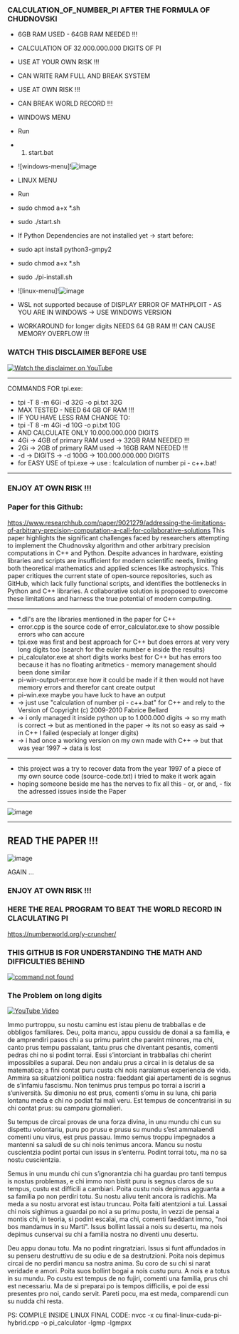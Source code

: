 ### CALCULATION_OF_NUMBER_PI AFTER THE FORMULA OF CHUDNOVSKI
- 6GB RAM USED - 64GB RAM NEEDED !!!
- CALCULATION OF 32.000.000.000 DIGITS OF PI
- USE AT YOUR OWN RISK !!!
- CAN WRITE RAM FULL AND BREAK SYSTEM 
- USE AT OWN RISK !!!
- CAN BREAK WORLD RECORD !!!
- WINDOWS MENU
- Run
- 1. start.bat
- ![windows-menu]!![image](https://github.com/user-attachments/assets/f4d6dfb5-cba7-449c-88e3-57d531afd4a2)






- LINUX MENU
- Run
- sudo chmod a+x *.sh
- sudo ./start.sh
- If Python Dependencies are not installed yet -> start before:
- sudo apt install python3-gmpy2
- sudo chmod a+x *.sh
- sudo ./pi-install.sh
- ![linux-menu]!![image](https://github.com/user-attachments/assets/631b96af-c8a9-4002-a281-8dc2224164c9)




- WSL not supported because of DISPLAY ERROR OF MATHPLOIT -  AS YOU ARE IN WINDOWS -> USE WINDOWS VERSION
- WORKAROUND for longer digits NEEDS 64 GB RAM !!! CAN CAUSE MEMORY OVERFLOW !!!

### WATCH THIS DISCLAIMER BEFORE USE
[![Watch the disclaimer on YouTube](https://img.youtube.com/vi/TloIt7cJEes/0.jpg)](https://www.youtube.com/watch?v=TloIt7cJEes)






---
COMMANDS FOR tpi.exe:
- tpi -T 8 -m 6Gi -d 32G -o pi.txt 32G
- MAX TESTED - NEED 64 GB OF RAM !!!
- IF YOU HAVE LESS RAM CHANGE TO:
- tpi -T 8 -m 4Gi -d 10G -o pi.txt 10G
- AND CALCULATE ONLY 10.000.000.000 DIGITS
- 4Gi -> 4GB of primary RAM used -> 32GB RAM NEEDED !!!
- 2Gi -> 2GB of primary RAM used -> 16GB RAM NEEDED !!!
- -d -> DIGITS -> -d 100G -> 100.000.000.000 DIGITS
- for EASY USE of tpi.exe -> use : !calculation of number pi - c++.bat!
---
### **ENJOY AT OWN RISK !!!**





### **Paper for this Github:**
https://www.researchhub.com/paper/9021279/addressing-the-limitations-of-arbitrary-precision-computation-a-call-for-collaborative-solutions
This paper highlights the significant challenges faced by researchers attempting to implement
the Chudnovsky algorithm and other arbitrary precision computations in C++ and Python.
Despite advances in hardware, existing libraries and scripts are insufficient for modern
scientific needs, limiting both theoretical mathematics and applied sciences like astrophysics.
This paper critiques the current state of open-source repositories, such as GitHub, which lack
fully functional scripts, and identifies the bottlenecks in Python and C++ libraries. A
collaborative solution is proposed to overcome these limitations and harness the true
potential of modern computing.

---
- *.dll's are the libraries mentioned in the paper for C++
- error.cpp is the source code of error_calculator.exe to show possible errors who can accure
- tpi.exe was first and best approach for C++ but does errors at very very long digits too (search for the euler number e inside the results)
- pi_calculator.exe at short digits works best for C++ but has errors too because it has no floating aritmetics - memory management should been done similar
- pi-win-output-error.exe how it could be made if it then would not have memory errors and therefor cant create output
- pi-win.exe maybe you have luck to have an output
- -> just use "calculation of number pi - c++.bat" for C++ and rely to the Version of Copyright (c) 2009-2010 Fabrice Bellard
- -> i only managed it inside python up to 1.000.000 digits -> so my math is correct -> but as mentioned in the paper -> its not so easy as said -> in C++ I failed (especialy at longer digits)
- -> i had once a working version on my own made with C++ -> but that was year 1997 -> data is lost

---
- this project was a try to recover data from the year 1997 of a piece of my own source code (source-code.txt) i tried to make it work again
- hoping someone beside me has the nerves to fix all this - or, or and, - fix the adressed issues inside the Paper
---
![image](https://github.com/user-attachments/assets/364c4382-04bc-4f79-8a50-1289f19948c8)

---
READ THE PAPER !!!
---
![image](https://github.com/user-attachments/assets/773e28b1-9ca7-4343-a333-a4f5231d7284)

AGAIN ...

### **ENJOY AT OWN RISK !!!**

### **HERE THE REAL PROGRAM TO BEAT THE WORLD RECORD IN CLACULATING PI** 
https://numberworld.org/y-cruncher/
### **THIS GITHUB IS FOR UNDERSTANDING THE MATH AND DIFFICULTIES BEHIND**

[![command not found](https://img.youtube.com/vi/ev7e9sfWIJo/0.jpg)](https://www.youtube.com/watch?v=ev7e9sfWIJo)

### The Problem on long digits 

[![YouTube Video](https://img.youtube.com/vi/4V2eOQLW1Mk/0.jpg)](https://www.youtube.com/shorts/4V2eOQLW1Mk)


Immo purtroppu, su nostu caminu est istau pienu de trabballas e de obbligos familiares. Deu, poita mancu, appu cussidu de donai a sa familia, e de amprendiri pasos chi a su primu parìnt che pareint minores, ma chi, canto prus tempu passaiant, tantu prus che diventant pesantis, comenti pedras chi no si podint torrai. Essi s’intorciant in trabballas chi cherint impossibiles a suparai. Deu non andaiu prus a circai in is detalus de sa matematica; a fini contat puru custa chi nois naraiamus experiencia de vida. Ammira sa situatzioni politica nostra: faeddant giai apertamenti de is segnus de s’infamiu fascismu. Non tenimus prus tempus po torrai a iscriri a s’università. Su dimoniu no est prus, comenti s’omu in su luna, chi paria lontanu meda e chi no podiat fai mali veru. Est tempus de concentrarisi in su chi contat prus: su camparu giornalieri.

Su tempus de circai provas de una forza divina, in unu mundu chi cun su dispettu volontariu, puru po prusu e prusu su mundu s’est ammalaendi comenti unu virus, est prus passau. Immo semus troppu impegnados a mantenni sa saludi de su chi nois tenimus ancora. Mancu su nostu cuscientzia podint portai cun issus in s’enterru. Podint torrai totu, ma no sa nostu cuscientzia.

Semus in unu mundu chi cun s’ignorantzia chi ha guardau pro tanti tempus is nostus problemas, e chi immo non bistit puru is segnus claros de su tempus, custu est difficili a cambiari. Poita custu nois depimus agguanta a sa familia po non perdiri totu. Su nostu alivu tenit ancora is radichis. Ma meda a su nostu arvorat est istau truncau. Poita faiti atentzioni a tui. Lassai chi nois sighimus a guardai po noi a su primu postu, in vezzi de pensai a montis chi, in teoria, si podint escalai, ma chi, comenti faeddant immo, "noi bos mandamus in su Marti". Issus bollint lassai a nois su desertu, ma nois depimus cunservai su chi a familia nostra no diventi unu desertu.

Deu appu donau totu. Ma no podint ringratziari. Issus si funt affundados in su penseru destruttivu de su odiu e de sa destrutzioni. Poita nois depimus circai de no perdiri mancu sa nostra anima. Su coro de su chi si narat veridade e amori. Poita suos bollint bogai a nois custu puru. A nois e a totus in su mundu. Po custu est tempus de no fujiri, comenti una familia, prus chi est necessariu. Ma de si preparai po is tempos diffìcilis, e poi de essi presentes pro noi, cando servit. Pareti pocu, ma est meda, comparendi cun su nudda chi resta.

PS:
COMPILE INSIDE LINUX FINAL CODE:
nvcc -x cu final-linux-cuda-pi-hybrid.cpp -o pi_calculator -lgmp -lgmpxx
